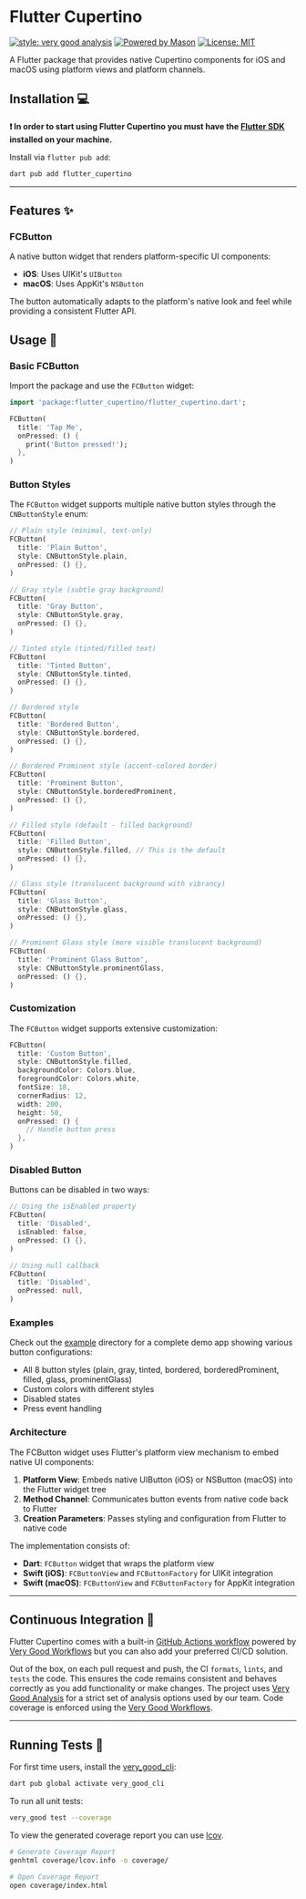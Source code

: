 # Flutter Cupertino

[![style: very good analysis][very_good_analysis_badge]][very_good_analysis_link]
[![Powered by Mason](https://img.shields.io/endpoint?url=https%3A%2F%2Ftinyurl.com%2Fmason-badge)](https://github.com/felangel/mason)
[![License: MIT][license_badge]][license_link]

A Flutter package that provides native Cupertino components for iOS and macOS using platform views and platform channels.

## Installation 💻

**❗ In order to start using Flutter Cupertino you must have the [Flutter SDK][flutter_install_link] installed on your machine.**

Install via `flutter pub add`:

```sh
dart pub add flutter_cupertino
```

---

## Features ✨

### FCButton

A native button widget that renders platform-specific UI components:
- **iOS**: Uses UIKit's `UIButton`
- **macOS**: Uses AppKit's `NSButton`

The button automatically adapts to the platform's native look and feel while providing a consistent Flutter API.

## Usage 🚀

### Basic FCButton

Import the package and use the `FCButton` widget:

```dart
import 'package:flutter_cupertino/flutter_cupertino.dart';

FCButton(
  title: 'Tap Me',
  onPressed: () {
    print('Button pressed!');
  },
)
```

### Button Styles

The `FCButton` widget supports multiple native button styles through the `CNButtonStyle` enum:

```dart
// Plain style (minimal, text-only)
FCButton(
  title: 'Plain Button',
  style: CNButtonStyle.plain,
  onPressed: () {},
)

// Gray style (subtle gray background)
FCButton(
  title: 'Gray Button',
  style: CNButtonStyle.gray,
  onPressed: () {},
)

// Tinted style (tinted/filled text)
FCButton(
  title: 'Tinted Button',
  style: CNButtonStyle.tinted,
  onPressed: () {},
)

// Bordered style
FCButton(
  title: 'Bordered Button',
  style: CNButtonStyle.bordered,
  onPressed: () {},
)

// Bordered Prominent style (accent-colored border)
FCButton(
  title: 'Prominent Button',
  style: CNButtonStyle.borderedProminent,
  onPressed: () {},
)

// Filled style (default - filled background)
FCButton(
  title: 'Filled Button',
  style: CNButtonStyle.filled, // This is the default
  onPressed: () {},
)

// Glass style (translucent background with vibrancy)
FCButton(
  title: 'Glass Button',
  style: CNButtonStyle.glass,
  onPressed: () {},
)

// Prominent Glass style (more visible translucent background)
FCButton(
  title: 'Prominent Glass Button',
  style: CNButtonStyle.prominentGlass,
  onPressed: () {},
)
```

### Customization

The `FCButton` widget supports extensive customization:

```dart
FCButton(
  title: 'Custom Button',
  style: CNButtonStyle.filled,
  backgroundColor: Colors.blue,
  foregroundColor: Colors.white,
  fontSize: 18,
  cornerRadius: 12,
  width: 200,
  height: 50,
  onPressed: () {
    // Handle button press
  },
)
```

### Disabled Button

Buttons can be disabled in two ways:

```dart
// Using the isEnabled property
FCButton(
  title: 'Disabled',
  isEnabled: false,
  onPressed: () {},
)

// Using null callback
FCButton(
  title: 'Disabled',
  onPressed: null,
)
```

### Examples

Check out the [example](example) directory for a complete demo app showing various button configurations:
- All 8 button styles (plain, gray, tinted, bordered, borderedProminent, filled, glass, prominentGlass)
- Custom colors with different styles
- Disabled states
- Press event handling

### Architecture

The FCButton widget uses Flutter's platform view mechanism to embed native UI components:

1. **Platform View**: Embeds native UIButton (iOS) or NSButton (macOS) into the Flutter widget tree
2. **Method Channel**: Communicates button events from native code back to Flutter
3. **Creation Parameters**: Passes styling and configuration from Flutter to native code

The implementation consists of:
- **Dart**: `FCButton` widget that wraps the platform view
- **Swift (iOS)**: `FCButtonView` and `FCButtonFactory` for UIKit integration
- **Swift (macOS)**: `FCButtonView` and `FCButtonFactory` for AppKit integration

---

## Continuous Integration 🤖

Flutter Cupertino comes with a built-in [GitHub Actions workflow][github_actions_link] powered by [Very Good Workflows][very_good_workflows_link] but you can also add your preferred CI/CD solution.

Out of the box, on each pull request and push, the CI `formats`, `lints`, and `tests` the code. This ensures the code remains consistent and behaves correctly as you add functionality or make changes. The project uses [Very Good Analysis][very_good_analysis_link] for a strict set of analysis options used by our team. Code coverage is enforced using the [Very Good Workflows][very_good_coverage_link].

---

## Running Tests 🧪

For first time users, install the [very_good_cli][very_good_cli_link]:

```sh
dart pub global activate very_good_cli
```

To run all unit tests:

```sh
very_good test --coverage
```

To view the generated coverage report you can use [lcov](https://github.com/linux-test-project/lcov).

```sh
# Generate Coverage Report
genhtml coverage/lcov.info -o coverage/

# Open Coverage Report
open coverage/index.html
```

[flutter_install_link]: https://docs.flutter.dev/get-started/install
[github_actions_link]: https://docs.github.com/en/actions/learn-github-actions
[license_badge]: https://img.shields.io/badge/license-MIT-blue.svg
[license_link]: https://opensource.org/licenses/MIT
[logo_black]: https://raw.githubusercontent.com/VGVentures/very_good_brand/main/styles/README/vgv_logo_black.png#gh-light-mode-only
[logo_white]: https://raw.githubusercontent.com/VGVentures/very_good_brand/main/styles/README/vgv_logo_white.png#gh-dark-mode-only
[mason_link]: https://github.com/felangel/mason
[very_good_analysis_badge]: https://img.shields.io/badge/style-very_good_analysis-B22C89.svg
[very_good_analysis_link]: https://pub.dev/packages/very_good_analysis
[very_good_cli_link]: https://pub.dev/packages/very_good_cli
[very_good_coverage_link]: https://github.com/marketplace/actions/very-good-coverage
[very_good_ventures_link]: https://verygood.ventures
[very_good_ventures_link_light]: https://verygood.ventures#gh-light-mode-only
[very_good_ventures_link_dark]: https://verygood.ventures#gh-dark-mode-only
[very_good_workflows_link]: https://github.com/VeryGoodOpenSource/very_good_workflows
